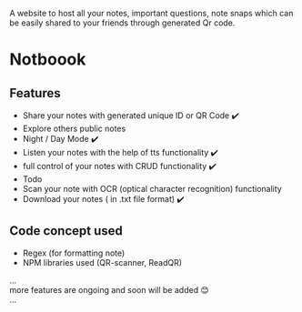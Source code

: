 A website to host all your notes, important questions, note snaps which can be easily shared to your friends through generated Qr code.

# Notboook

## Features
- Share your notes with generated unique ID or QR Code ✔️
- Explore others public notes
- Night / Day Mode ✔️
- Listen your notes with the help of tts functionality ✔️
- full control of your notes with CRUD functionality ✔️
- Todo
- Scan your note with OCR (optical character recognition) functionality
- Download your notes ( in .txt file format) ✔️

## Code concept used
- Regex (for formatting note)
- NPM libraries used (QR-scanner, ReadQR)

...
<br/> more features are ongoing and soon will be added 😊 <br/>
...
